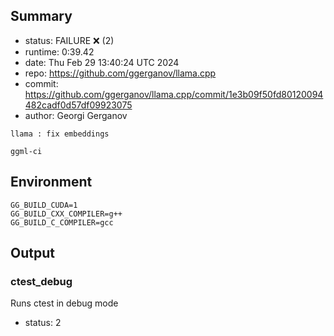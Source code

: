## Summary

- status:  FAILURE ❌ (2)
- runtime: 0:39.42
- date:    Thu Feb 29 13:40:24 UTC 2024
- repo:    https://github.com/ggerganov/llama.cpp
- commit:  https://github.com/ggerganov/llama.cpp/commit/1e3b09f50fd80120094482cadf0d57df09923075
- author:  Georgi Gerganov
```
llama : fix embeddings

ggml-ci
```

## Environment

```
GG_BUILD_CUDA=1
GG_BUILD_CXX_COMPILER=g++
GG_BUILD_C_COMPILER=gcc
```

## Output

### ctest_debug

Runs ctest in debug mode
- status: 2
```

```

